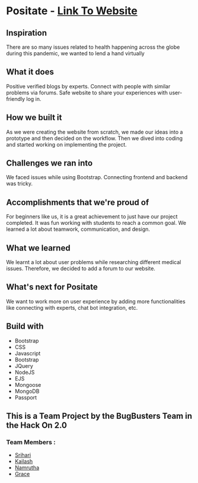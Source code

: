 # Positate - [Link To Website](https://positate.herokuapp.com/)

## Inspiration
<p>
  There are so many issues related to health happening across the globe during this pandemic, we wanted to lend a hand virtually
</p>


## What it does
<p>
Positive verified blogs by experts. Connect with people with similar problems via forums. Safe website to share your experiences with user-friendly log in.
</p>

## How we built it
<p>
As we were creating the website from scratch, we made our ideas into a prototype and then decided on the workflow. Then we dived into coding and started working on implementing the project. 
</p>

## Challenges we ran into
<p>
	We faced issues while using Bootstrap. Connecting frontend and backend was tricky. 
</p>

## Accomplishments that we're proud of
<p>
	For beginners like us, it is a great achievement to just have our project completed. It was fun working with students to reach a common goal. We learned a lot about teamwork, communication, and design.
</p>

## What we learned 
<p>
	We learnt a lot about user problems while researching different medical issues. Therefore, we decided to add a forum to our website.
</p>

## What's next for Positate
<p>
	We want to work more on user experience by adding more functionalities like connecting with experts, chat bot integration, etc.
</p>

## Build with

- Bootstrap
- CSS
- Javascript
- Bootstrap
- JQuery
- NodeJS
- EJS
- Mongoose
- MongoDB
- Passport

## This is a Team Project by the BugBusters Team in the Hack On 2.0
### Team Members :
- [Srihari](https://github.com/Liri-s29)
- [Kailash](https://github.com/kail02)
- [Namrutha](https://github.com/namruthahari)
- [Grace](https://github.com/Grace-Hephzibah)
